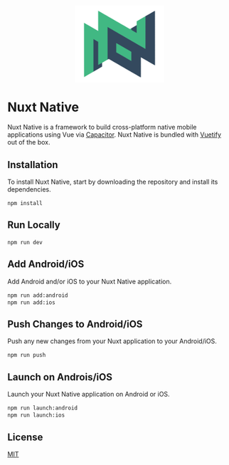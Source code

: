 <p align="center"><img align="center" width="200" src="./.github/nuxt-native.png"/></p>

# Nuxt Native

Nuxt Native is a framework to build cross-platform native mobile applications using Vue via [Capacitor](https://github.com/ionic-team/capacitor). Nuxt Native is bundled with [Vuetify](https://github.com/vuetifyjs/vuetify) out of the box.

## Installation

To install Nuxt Native, start by downloading the repository and install its dependencies.

```
npm install
```

## Run Locally

```
npm run dev
```

## Add Android/iOS

Add Android and/or iOS to your Nuxt Native application.

```
npm run add:android
npm run add:ios
```

## Push Changes to Android/iOS

Push any new changes from your Nuxt application to your Android/iOS.

```
npm run push
```

## Launch on Androis/iOS

Launch your Nuxt Native application on Android or iOS.

```
npm run launch:android
npm run launch:ios
```

## License

[MIT](https://github.com/themilanfan/nuxt-native/blob/master/LICENSE)
